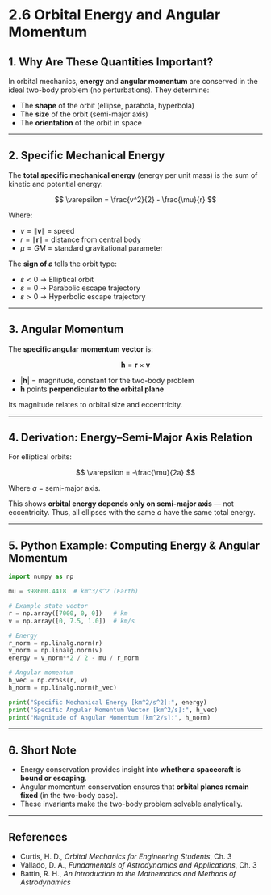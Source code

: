 # 2.6 Orbital Energy and Angular Momentum

## 1. Why Are These Quantities Important?

In orbital mechanics, **energy** and **angular momentum** are conserved in the ideal two-body problem (no perturbations).
They determine:

* The **shape** of the orbit (ellipse, parabola, hyperbola)
* The **size** of the orbit (semi-major axis)
* The **orientation** of the orbit in space

---

## 2. Specific Mechanical Energy

The **total specific mechanical energy** (energy per unit mass) is the sum of kinetic and potential energy:

$$
\varepsilon = \frac{v^2}{2} - \frac{\mu}{r}
$$

Where:

* $v = \|\mathbf{v}\|$ = speed
* $r = \|\mathbf{r}\|$ = distance from central body
* $\mu = GM$ = standard gravitational parameter

The **sign of $\varepsilon$** tells the orbit type:

* $\varepsilon < 0$ → Elliptical orbit
* $\varepsilon = 0$ → Parabolic escape trajectory
* $\varepsilon > 0$ → Hyperbolic escape trajectory

---

## 3. Angular Momentum

The **specific angular momentum vector** is:

$$
\mathbf{h} = \mathbf{r} \times \mathbf{v}
$$

* $|\mathbf{h}|$ = magnitude, constant for the two-body problem
* $\mathbf{h}$ points **perpendicular to the orbital plane**

Its magnitude relates to orbital size and eccentricity.

---

## 4. Derivation: Energy–Semi-Major Axis Relation

For elliptical orbits:

$$
\varepsilon = -\frac{\mu}{2a}
$$

Where $a$ = semi-major axis.

This shows **orbital energy depends only on semi-major axis** — not eccentricity.
Thus, all ellipses with the same $a$ have the same total energy.

---

## 5. Python Example: Computing Energy & Angular Momentum

```python
import numpy as np

mu = 398600.4418  # km^3/s^2 (Earth)

# Example state vector
r = np.array([7000, 0, 0])   # km
v = np.array([0, 7.5, 1.0])  # km/s

# Energy
r_norm = np.linalg.norm(r)
v_norm = np.linalg.norm(v)
energy = v_norm**2 / 2 - mu / r_norm

# Angular momentum
h_vec = np.cross(r, v)
h_norm = np.linalg.norm(h_vec)

print("Specific Mechanical Energy [km^2/s^2]:", energy)
print("Specific Angular Momentum Vector [km^2/s]:", h_vec)
print("Magnitude of Angular Momentum [km^2/s]:", h_norm)
```

---

## 6. Short Note

* Energy conservation provides insight into **whether a spacecraft is bound or escaping**.
* Angular momentum conservation ensures that **orbital planes remain fixed** (in the two-body case).
* These invariants make the two-body problem solvable analytically.

---

## References

* Curtis, H. D., *Orbital Mechanics for Engineering Students*, Ch. 3
* Vallado, D. A., *Fundamentals of Astrodynamics and Applications*, Ch. 3
* Battin, R. H., *An Introduction to the Mathematics and Methods of Astrodynamics*
